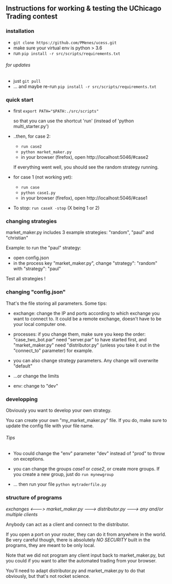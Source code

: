 ## Instructions for working & testing the UChicago Trading contest


### installation

- `git clone https://github.com/PMenes/ucess.git`
- make sure your virtual env is python > 3.6
- run `pip install -r src/scripts/requirements.txt`

###### for updates
- just `git pull`
- ... and maybe re-run `pip install -r src/scripts/requirements.txt`


### quick start

- first `export PATH="$PATH:./src/scripts"`

    so that you can use the shortcut 'run' (instead of 'python multi_starter.py')

- ..then, for case 2:
    - `run case2`
    - `python market_maker.py`
    - in your browser (firefox), open http://localhost:5046/#case2

    If everything went well, you should see the random strategy running.

- for case 1 (not working yet):
    - `run case`
    - `python case1.py`
    - in your browser (firefox), open http://localhost:5046/#case1


- To stop: `run caseX -stop` (X being 1 or 2)

### changing strategies

market_maker.py includes 3 example strategies: "random", "paul" and "christian"

Example: to run the "paul" strategy:

- open config.json
- in the process key "market_maker.py", change "strategy": "random" with "strategy": "paul"

Test all strategies !

### changing "config.json"

That's the file storing all parameters. Some tips:

- exchange: change the IP and ports according to which exchange you want to connect to.
    It could be a remote exchange, doesn't have to be your local computer one.

- processes: if you change them, make sure you keep the order: "case_two_bot.par" need "server.par" to have started first, and "market_maker.py" need "distributor.py" (unless you take it out in the "connect_to" parameter) for example.

- you can also change strategy parameters. Any change will overwrite "default"

- ...or change the limits

- env: change to "dev"

### developping

Obviously you want to develop your own strategy.

You can create your own "my_market_maker.py" file.
If you do, make sure to update the config file with your file name.


###### Tips
- You could change the "env" parameter "dev" instead of "prod" to throw on exceptions.

- you can change the groups *case1* or *case2*, or create more groups. If you create a new group, just do `run mynewgroup`

- ... then run your file `python mytraderfile.py`


### structure of programs

*exchanges <---> market_maker.py ---> distributor.py ---> any and/or multiple clients*

Anybody can act as a client and connect to the distributor.

If you open a port on your router, they can do it from anywhere in the world. Be very careful though, there is absolutely *NO SECURITY* built in the programs, they are meant to be only local.

Note that we did not program any client input back to market_maker.py, but you could if you want to alter the automated trading from your browser.

You'll need to adapt distributor.py and market_maker.py to do that obviously, but that's not rocket science.
